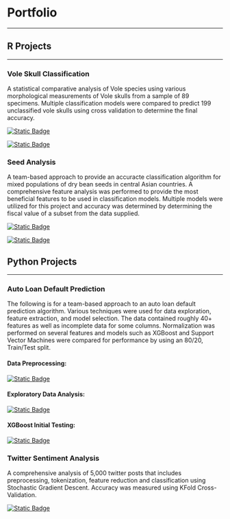 # Portfolio

---

## R Projects

---

### Vole Skull Classification

A statistical comparative analysis of Vole species using various morphological measurements of Vole skulls from a sample of 89 specimens. Multiple classification models were compared to predict 199 unclassified vole skulls using cross validation to determine the final accuracy.  

[![Static Badge](https://img.shields.io/badge/R_Document-grey?logo=r&labelColor=%23276DC3)](R%20Projects/Project_1.Bray.html)

[![Static Badge](https://img.shields.io/badge/Code-grey?logo=GitHub&labelColor=%23181717)](https://github.com/cbrayanalytics/portfolio/blob/main/R%20Projects/Project_1.Bray.Rmd)


### Seed Analysis

A team-based approach to provide an accuracte classification algorithm for mixed populations of dry bean seeds in central Asian countries. A comprehensive feature analysis was performed to provide the most beneficial features to be used in classification models. Multiple models were utilized for this project and accuracy was determined by determining the fiscal value of a subset from the data supplied. 


[![Static Badge](https://img.shields.io/badge/R_Document-grey?logo=r&labelColor=%23276DC3)](R%20Projects/FinalProject.html)

[![Static Badge](https://img.shields.io/badge/Code-grey?logo=GitHub&labelColor=%23181717)](https://github.com/cbrayanalytics/portfolio/blob/main/R%20Projects/FinalProject.rmd)




## Python Projects

---


### Auto Loan Default Prediction

The following is for a team-based approach to an auto loan default prediction algorithm. Various techniques were used for data exploration, feature extraction, and model selection. The data contained roughly 40+ features as well as incomplete data for some columns. Normalization was performed on several features and models such as XGBoost and Support Vector Machines were compared for performance by using an 80/20, Train/Test split. 

#### Data Preprocessing:
[![Static Badge](https://img.shields.io/badge/Notebook-grey?logo=Anaconda&logoColor=white&labelColor=%2344A833)](https://github.com/cbrayanalytics/portfolio/blob/main/pythonprojects/data_processing.ipynb)

#### Exploratory Data Analysis:
[![Static Badge](https://img.shields.io/badge/Notebook-grey?logo=Anaconda&logoColor=white&labelColor=%2344A833)](https://github.com/cbrayanalytics/portfolio/blob/main/pythonprojects/EDA.ipynb)

#### XGBoost Initial Testing:
[![Static Badge](https://img.shields.io/badge/Notebook-grey?logo=Anaconda&logoColor=white&labelColor=%2344A833)](https://github.com/cbrayanalytics/portfolio/blob/main/pythonprojects/XGBClassification.ipynb)


### Twitter Sentiment Analysis

A comprehensive analysis of 5,000 twitter posts that includes preprocessing, tokenization, feature reduction and classification using Stochastic Gradient Descent. Accuracy was measured using KFold Cross-Validation.

[![Static Badge](https://img.shields.io/badge/Notebook-grey?logo=Anaconda&logoColor=white&labelColor=%2344A833)](https://github.com/cbrayanalytics/portfolio/blob/main/pythonprojects/sanders.ipynb)
